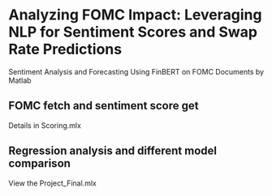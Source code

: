 # Analyzing FOMC Impact: Leveraging NLP for Sentiment Scores and Swap Rate Predictions
Sentiment Analysis and Forecasting Using FinBERT on FOMC Documents by Matlab
## FOMC fetch and sentiment score get
Details in Scoring.mlx
## Regression analysis and different model comparison
View the Project_Final.mlx
